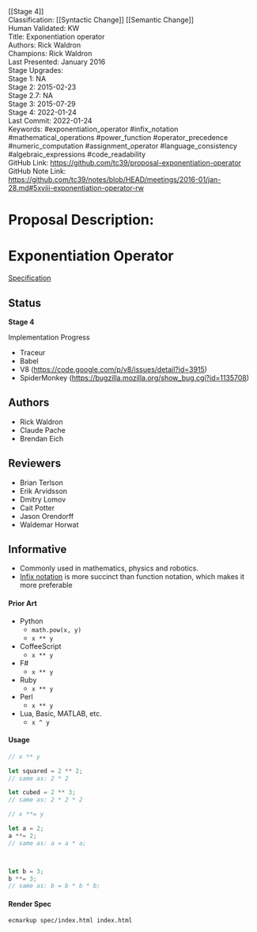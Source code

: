 [[Stage 4]]<br>Classification: [[Syntactic Change]] [[Semantic Change]]<br>Human Validated: KW<br>Title: Exponentiation operator<br>Authors: Rick Waldron<br>Champions: Rick Waldron<br>Last Presented: January 2016<br>Stage Upgrades:<br>Stage 1: NA  
Stage 2: 2015-02-23  
Stage 2.7: NA  
Stage 3: 2015-07-29  
Stage 4: 2022-01-24<br>Last Commit: 2022-01-24<br>Keywords: #exponentiation_operator #infix_notation #mathematical_operations #power_function #operator_precedence #numeric_computation #assignment_operator #language_consistency #algebraic_expressions #code_readability<br>GitHub Link: https://github.com/tc39/proposal-exponentiation-operator <br>GitHub Note Link: https://github.com/tc39/notes/blob/HEAD/meetings/2016-01/jan-28.md#5xviii-exponentiation-operator-rw
# Proposal Description:<br>
# Exponentiation Operator

[Specification](https://tc39.es/ecma262/#sec-exp-operator)

## Status

**Stage 4**

Implementation Progress
  - Traceur
  - Babel
  - V8 (https://code.google.com/p/v8/issues/detail?id=3915)
  - SpiderMonkey (https://bugzilla.mozilla.org/show_bug.cgi?id=1135708)

## Authors

- Rick Waldron
- Claude Pache
- Brendan Eich 

## Reviewers

- Brian Terlson
- Erik Arvidsson
- Dmitry Lomov
- Cait Potter
- Jason Orendorff
- Waldemar Horwat




## Informative

- Commonly used in mathematics, physics and robotics.
- [Infix notation](http://en.wikipedia.org/wiki/Infix_notation) is more succinct than function notation, which makes it more preferable

#### Prior Art

- Python
  - `math.pow(x, y)`
  - `x ** y`
- CoffeeScript
  - `x ** y`
- F#
  - `x ** y`
- Ruby
  - `x ** y`
- Perl
  - `x ** y`
- Lua, Basic, MATLAB, etc.
  - `x ^ y`


#### Usage


```js
// x ** y

let squared = 2 ** 2;
// same as: 2 * 2

let cubed = 2 ** 3;
// same as: 2 * 2 * 2

```

```js
// x **= y

let a = 2;
a **= 2;
// same as: a = a * a;



let b = 3;
b **= 3;
// same as: b = b * b * b;

```



#### Render Spec

```
ecmarkup spec/index.html index.html
```